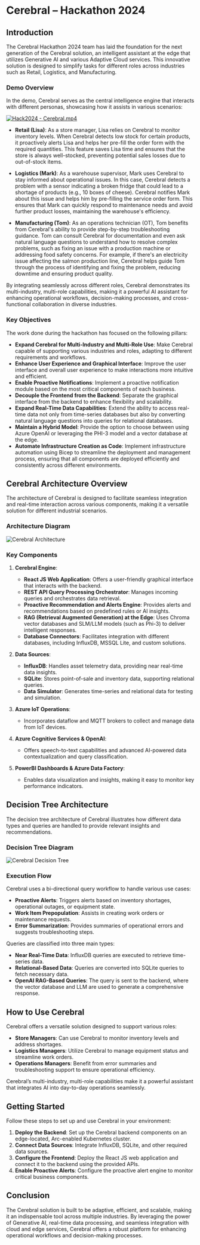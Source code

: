 # Cerebral – Hackathon 2024 

## Introduction

The Cerebral Hackathon 2024 team has laid the foundation for the next generation of the Cerebral solution, an intelligent assistant at the edge that utilizes Generative AI and various Adaptive Cloud services. This innovative solution is designed to simplify tasks for different roles across industries such as Retail, Logistics, and Manufacturing.

### Demo Overview

In the demo, Cerebral serves as the central intelligence engine that interacts with different personas, showcasing how it assists in various scenarios:

[![Hack2024 - Cerebral.mp4](./img/video.png)](https://microsoft-my.sharepoint-df.com/personal/likamrat_microsoft_com/_layouts/15/embed.aspx?UniqueId=d0c79d5a-2d25-4116-8293-44d36a68f3b4&embed=%7B%22ust%22%3Atrue%2C%22hv%22%3A%22CopyEmbedCode%22%7D&referrer=StreamWebApp&referrerScenario=EmbedDialog.Create)


- **Retail (Lisa)**: As a store manager, Lisa relies on Cerebral to monitor inventory levels. When Cerebral detects low stock for certain products, it proactively alerts Lisa and helps her pre-fill the order form with the required quantities. This feature saves Lisa time and ensures that the store is always well-stocked, preventing potential sales losses due to out-of-stock items.

- **Logistics (Mark)**: As a warehouse supervisor, Mark uses Cerebral to stay informed about operational issues. In this case, Cerebral detects a problem with a sensor indicating a broken fridge that could lead to a shortage of products (e.g., 10 boxes of cheese). Cerebral notifies Mark about this issue and helps him by pre-filling the service order form. This ensures that Mark can quickly respond to maintenance needs and avoid further product losses, maintaining the warehouse's efficiency.

- **Manufacturing (Tom)**: As an operations technician (OT), Tom benefits from Cerebral's ability to provide step-by-step troubleshooting guidance. Tom can consult Cerebral for documentation and even ask natural language questions to understand how to resolve complex problems, such as fixing an issue with a production machine or addressing food safety concerns. For example, if there's an electricity issue affecting the salmon production line, Cerebral helps guide Tom through the process of identifying and fixing the problem, reducing downtime and ensuring product quality.

By integrating seamlessly across different roles, Cerebral demonstrates its multi-industry, multi-role capabilities, making it a powerful AI assistant for enhancing operational workflows, decision-making processes, and cross-functional collaboration in diverse industries.

### Key Objectives
The work done during the hackathon has focused on the following pillars:

- **Expand Cerebral for Multi-Industry and Multi-Role Use**: Make Cerebral capable of supporting various industries and roles, adapting to different requirements and workflows.
- **Enhance User Experience and Graphical Interface**: Improve the user interface and overall user experience to make interactions more intuitive and efficient.
- **Enable Proactive Notifications**: Implement a proactive notification module based on the most critical components of each business.
- **Decouple the Frontend from the Backend**: Separate the graphical interface from the backend to enhance flexibility and scalability.
- **Expand Real-Time Data Capabilities**: Extend the ability to access real-time data not only from time-series databases but also by converting natural language questions into queries for relational databases.
- **Maintain a Hybrid Model**: Provide the option to choose between using Azure OpenAI or leveraging the PHI-3 model and a vector database at the edge.
- **Automate Infrastructure Creation as Code**: Implement infrastructure automation using Bicep to streamline the deployment and management process, ensuring that all components are deployed efficiently and consistently across different environments.

## Cerebral Architecture Overview

The architecture of Cerebral is designed to facilitate seamless integration and real-time interaction across various components, making it a versatile solution for different industrial scenarios.

### Architecture Diagram

![Cerebral Architecture](./img/solution_architecture.png)

### Key Components

1. **Cerebral Engine**: 
   - **React JS Web Application**: Offers a user-friendly graphical interface that interacts with the backend.
   - **REST API Query Processing Orchestrator**: Manages incoming queries and orchestrates data retrieval.
   - **Proactive Recommendation and Alerts Engine**: Provides alerts and recommendations based on predefined rules or AI insights.
   - **RAG (Retrieval Augmented Generation) at the Edge**: Uses Chroma vector databases and SLM/LLM models (such as Phi-3) to deliver intelligent responses.
   - **Database Connectors**: Facilitates integration with different databases, including InfluxDB, MSSQL Lite, and custom solutions.

2. **Data Sources**:
   - **InfluxDB**: Handles asset telemetry data, providing near real-time data insights.
   - **SQLite**: Stores point-of-sale and inventory data, supporting relational queries.
   - **Data Simulator**: Generates time-series and relational data for testing and simulation.

3. **Azure IoT Operations**: 
   - Incorporates dataflow and MQTT brokers to collect and manage data from IoT devices.

4. **Azure Cognitive Services & OpenAI**: 
   - Offers speech-to-text capabilities and advanced AI-powered data contextualization and query classification.

5. **PowerBI Dashboards & Azure Data Factory**: 
   - Enables data visualization and insights, making it easy to monitor key performance indicators.

## Decision Tree Architecture

The decision tree architecture of Cerebral illustrates how different data types and queries are handled to provide relevant insights and recommendations.

### Decision Tree Diagram

![Cerebral Decision Tree](./img/decision_architecture.png)

### Execution Flow

Cerebral uses a bi-directional query workflow to handle various use cases:

- **Proactive Alerts**: Triggers alerts based on inventory shortages, operational outages, or equipment state.
- **Work Item Prepopulation**: Assists in creating work orders or maintenance requests.
- **Error Summarization**: Provides summaries of operational errors and suggests troubleshooting steps.

Queries are classified into three main types:
- **Near Real-Time Data**: InfluxDB queries are executed to retrieve time-series data.
- **Relational-Based Data**: Queries are converted into SQLite queries to fetch necessary data.
- **OpenAI RAG-Based Queries**: The query is sent to the backend, where the vector database and LLM are used to generate a comprehensive response.

## How to Use Cerebral

Cerebral offers a versatile solution designed to support various roles:
- **Store Managers**: Can use Cerebral to monitor inventory levels and address shortages.
- **Logistics Managers**: Utilize Cerebral to manage equipment status and streamline work orders.
- **Operations Managers**: Benefit from error summaries and troubleshooting support to ensure operational efficiency.

Cerebral’s multi-industry, multi-role capabilities make it a powerful assistant that integrates AI into day-to-day operations seamlessly.

## Getting Started

Follow these steps to set up and use Cerebral in your environment:

1. **Deploy the Backend**: Set up the Cerebral backend components on an edge-located, Arc-enabled Kubernetes cluster.
2. **Connect Data Sources**: Integrate InfluxDB, SQLite, and other required data sources.
3. **Configure the Frontend**: Deploy the React JS web application and connect it to the backend using the provided APIs.
4. **Enable Proactive Alerts**: Configure the proactive alert engine to monitor critical business components.

## Conclusion

The Cerebral solution is built to be adaptive, efficient, and scalable, making it an indispensable tool across multiple industries. By leveraging the power of Generative AI, real-time data processing, and seamless integration with cloud and edge services, Cerebral offers a robust platform for enhancing operational workflows and decision-making processes.
